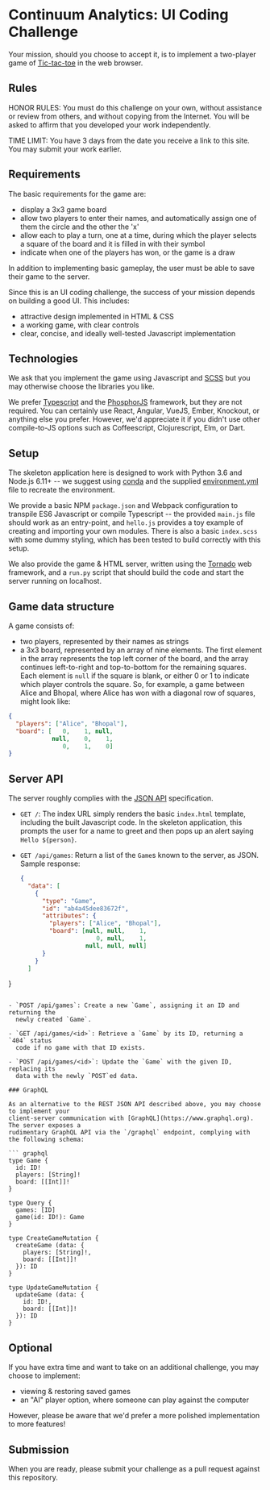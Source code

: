 # Continuum Analytics: UI Coding Challenge

Your mission, should you choose to accept it, is to implement a two-player game
of [Tic-tac-toe](https://en.wikipedia.org/wiki/Tic-tac-toe) in the web
browser.

## Rules

HONOR RULES: You must do this challenge on your own, without assistance or review
from others, and without copying from the Internet. You will be asked to affirm that
you developed your work independently.

TIME LIMIT: You have 3 days from the date you receive a link to this site. You may
submit your work earlier.

## Requirements

The basic requirements for the game are:
  - display a 3x3 game board
  - allow two players to enter their names, and automatically assign one of
    them the circle and the other the 'x'
  - allow each to play a turn, one at a time, during which the player selects
    a square of the board and it is filled in with their symbol
  - indicate when one of the players has won, or the game is a draw

In addition to implementing basic gameplay, the user must be able to save their
game to the server.

Since this is an UI coding challenge, the success of your mission depends on building a good UI. This includes:
 - attractive design implemented in HTML & CSS
 - a working game, with clear controls
 - clear, concise, and ideally well-tested Javascript implementation

## Technologies

We ask that you implement the game using Javascript and
[SCSS](http://sass-lang.com/) but you may otherwise choose the libraries you like.

We prefer [Typescript](https://www.typescriptlang.org/) and the [PhosphorJS](http://phosphorjs.github.io/)
framework, but they are not required. You can certainly use React, Angular,
VueJS, Ember, Knockout, or anything else you prefer. However, we'd
appreciate it if you didn't use other compile-to-JS options such as
Coffeescript, Clojurescript, Elm, or Dart.

## Setup

The skeleton application here is designed to work with Python 3.6 and Node.js
6.11+ -- we suggest using [conda](http://conda.pydata.org) and the
supplied
[environment.yml](http://conda.pydata.org/docs/using/envs.html#use-environment-from-file) file
to recreate the environment.

We provide a basic NPM `package.json` and Webpack configuration to transpile ES6
Javascript or compile Typescript -- the provided `main.js` file should work as
an entry-point, and `hello.js` provides a toy example of creating and importing
your own modules. There is also a basic `index.scss` with some dummy styling, which
has been tested to build correctly with this setup.

We also provide the game & HTML server, written using
the [Tornado](http://tornadoweb.org) web framework, and a `run.py` script that
should build the code and start the server running on localhost.

## Game data structure

A game consists of:
 - two players, represented by their names as strings
 - a 3x3 board, represented by an array of nine elements. The first element in the array
   represents the top left corner of the board, and the array continues left-to-right and
   top-to-bottom for the remaining squares. Each element is `null` if the square is blank,
   or either 0 or 1 to indicate which player controls the square. So, for example, a game
   between Alice and Bhopal, where Alice has won with a diagonal row of squares, might
   look like:

```json
{
  "players": ["Alice", "Bhopal"],
  "board": [   0,    1, null,
            null,    0,    1,
               0,    1,    0]
}
```

## Server API

The server roughly complies with the [JSON API](http://jsonapi.org/)
specification.

- `GET /`: The index URL simply renders the basic `index.html` template,
  including the built Javascript code. In the skeleton application, this prompts
  the user for a name to greet and then pops up an alert saying `Hello ${person}`.

- `GET /api/games`: Return a list of the `Game`s known to the server, as JSON.
  Sample response:

  ```json
  {
    "data": [
      {
        "type": "Game",
        "id": "ab4a45dee83672f",
        "attributes": {
          "players": ["Alice", "Bhopal"],
          "board": [null, null,    1,
                       0, null,    1,
                    null, null, null]
        }
      }
    ]
}
```

- `POST /api/games`: Create a new `Game`, assigning it an ID and returning the
  newly created `Game`.

- `GET /api/games/<id>`: Retrieve a `Game` by its ID, returning a `404` status
  code if no game with that ID exists.

- `POST /api/games/<id>`: Update the `Game` with the given ID, replacing its
  data with the newly `POST`ed data.

### GraphQL

As an alternative to the REST JSON API described above, you may choose to implement your
client-server communication with [GraphQL](https://www.graphql.org). The server exposes a
rudimentary GraphQL API via the `/graphql` endpoint, complying with the following schema:

``` graphql
type Game {
  id: ID!
  players: [String]!
  board: [[Int]]!
}

type Query {
  games: [ID]
  game(id: ID!): Game
}

type CreateGameMutation {
  createGame (data: {
    players: [String]!,
    board: [[Int]]!
  }): ID
}

type UpdateGameMutation {
  updateGame (data: {
    id: ID!,
    board: [[Int]]!
  }): ID
}

```

## Optional

If you have extra time and want to take on an additional challenge, you may
choose to implement:
 - viewing & restoring saved games
 - an "AI" player option, where someone can play against the computer

However, please be aware that we'd prefer a more polished implementation to
more features!

## Submission

When you are ready, please submit your challenge as a pull request
against this repository.
